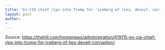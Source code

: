 ```yaml
---
title: 'Ex-CIA chief rips into Trump for ‘iceberg of lies, deceit, corruption, & criminality’'
layout: post
author:
-
---
```




Source: https://thehill.com/homenews/administration/419115-ex-cia-chief-rips-into-trump-for-iceberg-of-lies-deceit-corruption/
